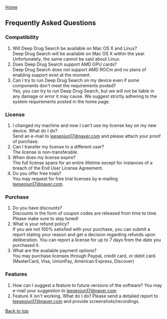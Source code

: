 [Home](https://leeseojun17.github.io/deepdrugsearch/)

## Frequently Asked Questions

### Compatibility
1. Will Deep Drug Search be available on Mac OS X and Linux?<br>
Deep Drug Search will be available on Mac OS X within the year. Unfortunately, the same cannot be said about Linux.<br>
2. Does Deep Drug Search support AMD GPU cards?<br>
Deep Drug Search does not support AMD ROCm and no plans of enabling support exist at the moment.<br>
3. Can I try to run Deep Drug Search on my device even if some components don't meet the requirements posted?<br>
Yes, you can try to run Deep Drug Search, but we will not be liable in any damage or error it may cause. We suggest strictly adhering to the system requirements posted in the home page.

### License
1. I changed my machine and now I can't use my license key on my new device. What do I do?<br>
Send an e-mail to leeseojun17@naver.com and please attach your proof of purchase.<br>
2. Can I transfer my license to a different user?<br>
The license is non-transferable.<br>
3. When does my license expire?<br>
The full license spans for an entire lifetime except for instances of a breach of the End User License Agreement.<br>
4. Do you offer free trials?<br>
You may request for free trial licenses by e-mailing leeseojun17@naver.com.

### Purchase
1. Do you have discounts?<br>
Discounts in the form of coupon codes are released from time to time. Please make sure to stay tuned!<br>
2. What is your refund policy?<br>
If you are not 100% satisfied with your purchase, you can submit a report stating your reason and get a decision regarding refunds upon deliberation. You can report a license for up to 7 days from the date you purchased it.<br>
3. What are the available payment options?<br>
You may purchase licenses through Paypal, credit card, or debit card. (MasterCard, Visa, UnionPay, American Express, Discover)

### Features
1. How can I suggest a feature to future versions of the software?
You may e-mail your suggestion to leeseojun17@naver.com
2. Feature X isn't working. What do I do?
Please send a detailed report to leeseojun17@naver.com and provide screenshots/recordings.

[Back to top](https://leeseojun17.github.io/deepdrugsearch/faq)
